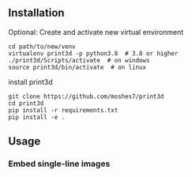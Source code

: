 ## Installation

Optional: Create and activate new virtual environment
```
cd path/to/new/venv  
virtualenv print3d -p python3.8  # 3.8 or higher    
./print3d/Scripts/activate  # on windows
source print3d/bin/activate  # on linux
```

install print3d
```
git clone https://github.com/moshes7/print3d
cd print3d
pip install -r requirements.txt
pip install -e .
```

## Usage
### Embed single-line images

